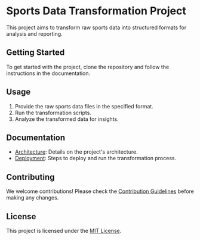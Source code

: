 # Sports Data Transformation Project

This project aims to transform raw sports data into structured formats for analysis and reporting.

## Getting Started

To get started with the project, clone the repository and follow the instructions in the documentation.

## Usage

1. Provide the raw sports data files in the specified format.
2. Run the transformation scripts.
3. Analyze the transformed data for insights.

## Documentation

- [Architecture](docs/Architecture.md): Details on the project's architecture.
- [Deployment](docs/Deployment.md): Steps to deploy and run the transformation process.

## Contributing

We welcome contributions! Please check the [Contribution Guidelines](CONTRIBUTING.md) before making any changes.

## License

This project is licensed under the [MIT License](LICENSE).